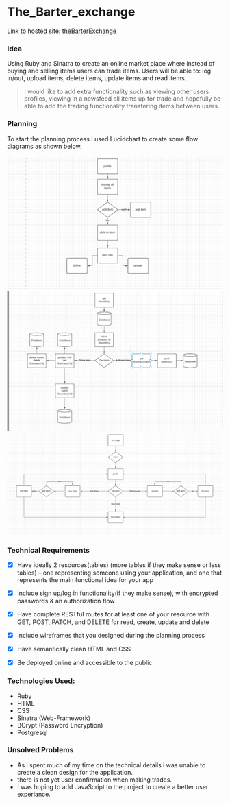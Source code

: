 # The_Barter_exchange

Link to hosted site: 
[theBarterExchange](https://the-barter-exchange.herokuapp.com/)

### Idea
Using Ruby and Sinatra to create an online market place where instead of buying and selling items users can trade items. Users will be able to: log in/out, upload items, delete items, update items and read items. 
> I would like to add extra functionality such as viewing other users profiles, viewing in a newsfeed all items up for trade and hopefully be able to add the trading functionality transfering items between users.

### Planning
To start the planning process I used Lucidchart to create some flow diagrams as shown below.

![flowchart](public/Images/profile_plan)
![flowchart](public/Images/inventory_plan.png)
![flowchart](public/Images/flowchart)


### Technical Requirements
- [x] Have ideally 2 resources(tables) (more tables if they make sense or less tables) – one representing someone using your application, and one that represents the main functional idea for your app

- [x] Include sign up/log in functionality(if they make sense), with encrypted passwords & an authorization flow

- [x] Have complete RESTful routes for at least one of your resource with GET, POST, PATCH, and DELETE for read, create, update and delete

- [x] Include wireframes that you designed during the planning process

- [x] Have semantically clean HTML and CSS

- [x] Be deployed online and accessible to the public


### Technologies Used:
* Ruby 
* HTML
* CSS
* Sinatra (Web-Framework)
* BCrypt (Password Encryption)
* Postgresql

### Unsolved Problems

* As i spent much of my time on the technical details i was unable to create a clean design for the application.
* there is not yet user confirmation when making trades.
* I was hoping to add JavaScript to the project to create a better user experiance.